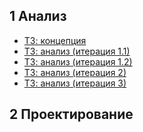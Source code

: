 ## 1 Анализ

* [ТЗ: концепция](/ТЗ:-концепция.md)
* [ТЗ: анализ (итерация 1.1)](/ТЗ:-анализ-(итерация-1.1).md)
* [ТЗ: анализ (итерация 1.2)](/ТЗ:-анализ-(итерация-1.2).md)
* [ТЗ: анализ (итерация 2)](/ТЗ:-анализ-(итерация-2).md)
* [ТЗ: анализ (итерация 3)](/ТЗ:-анализ-(итерация-3).md)

## 2 Проектирование
